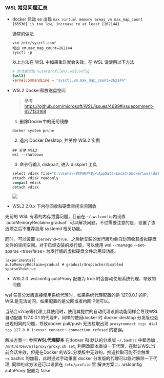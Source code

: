 ### WSL 常见问题汇总

* docker 启动 es 出现 `max virtual memory areas vm.max_map_count [65530] is too low, increase to at least [262144]`

  通常的做法
  
  ```shell
  vim /etc/sysctl.conf
  增加 vm.max_map_count=262144
  sysctl -p
  ```
  以上方法在 WSL 中如果重启就会失效，在 WSL 请使用以下方法

  ```conf
  # 修改或添加 %userprofile%/.wslconfig
  [wsl2]
  kernelCommandLine = "sysctl.vm.max_map_count=262144"
  ```

* WSL2 Docker释放磁盘空间
  > 参考 https://github.com/microsoft/WSL/issues/4699#issuecomment-627133168

  1. 删除Docker中的无用镜像
  ```shell
  docker system prune
  ```
  2. 退出 Docker Desktop, 并关停 WSL2 实例
  ```shell
  ## 关停 WSL2
  wsl --shutdown
  ```
  3. 命令行输入 diskpart, 进入 diskpart 工具
  ```cmd
  select vdisk file="C:\Users\<你的用户名>\AppData\Local\Docker\wsl\data\ext4.vhdx"
  attach vdisk readonly
  compact vdisk
  detach vdisk
  ```
  ![](https://ling-root-bucket.oss-cn-hangzhou.aliyuncs.com/picgo/20230519124624.png)

* WSL2 2.0.x 下内存回收和硬盘空闲空间回收

先前的 WSL 有着的内存泄露问题，目前在 `~/.wslconfig`内设置 `autoMemoryReclaim=gradual`` 可以解决问题，不过需要注意的是，设置了该选项之后不推荐启用 systemd 相关功能。

同时，可以设置 `sparseVhd=true`，之后新安装的发行版均会自动回收其虚拟硬盘文件的空闲空间。对于已经安装的发行版，可以使用 wsl --manage <Distro> --set-sparse <true/false> 为发行版的虚拟硬盘文件启用该功能。

```
[experimental]
autoMemoryReclaim=gradual # gradual/dropcache/disabled
sparseVhd=true
```

* WSL2.0 .wslconfig autoProxy 配置为 true 时会自动使用系统代理，导致的问题

wsl 任意分发版直接使用系统代理时，如果系统代理配置的是 127.0.0.1 的IP，WSL是无法访问，如果配置的是公网或者内网IP则可以。

当结合v2ray等代理工具使用时，使用其提供的自动代理设置功能同样会导致WSL自动配置 127.0.0.1 的代理IP，同样的使用docker 时 docker-desktop 分发版也会出现相同的问题，导致docker pull/push 无法拉取出现 `proxyconnect tcp: dial tcp 127.0.0.1:xxxx: connect: connection refused` 的错误。

解决方案一: 参照**WSL代理脚本** 在docker 和 默认的分发版 `~/.bashrc` 中都添加 `. /mnt/d/Dev/wslproxy/proxy.sh set`, 利用改脚本重设一下代理，在默认WSL当前会话生效，但是在Docker 的WSL分发版中无效的，推送拉取可能不会触发 ~/.bashrc 的加载，此时通过手动重置 docker 分发版的代理可以临时解除一下代理; 同样的此方法还可以设置在 `/etc/profile` 里
解决方案二: .wslconfig autoProxy 配置为 false 